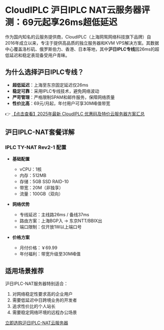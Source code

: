 # CloudIPLC 沪日IPLC NAT云服务器评测：69元起享26ms超低延迟

作为国内知名的云服务提供商，CloudIPLC（上海网鸳网络科技旗下品牌）自2016年成立以来，专注于提供高品质的独立服务器和KVM VPS解决方案。其数据中心覆盖洛杉矶、俄罗斯伯力、香港、日本等地，其中**沪日IPLC专线**因26ms的超低延迟和稳定表现备受用户青睐。

## 为什么选择沪日IPLC专线？

- **超低延迟**：上海至东京固定延迟仅26ms
- **稳定可靠**：采用IPLC专线技术，避免网络波动
- **严苛管理**：严格限制SPAM和邮件服务，保障网络质量
- **性价比高**：69元/月起，年付用户可享30M峰值带宽

👉 [【点击查看】2025年最新 CloudIPLC 优惠码及特价云服务器方案汇总](https://bit.ly/cloudiplc)

## 沪日IPLC-NAT套餐详解

### IPLC TY-NAT Rev2-1 配置

- **基础配置**
  - vCPU：1核
  - 内存：512MB
  - 存储：5GB SSD RAID-10
  - 带宽：20M（非独享）
  - 流量：100GB（双向）

- **网络优势**
  - 专线延迟：主线路26ms / 备线37ms
  - 路由方案：上海BGP入 -> 东京NTT/BBIX出
  - 端口限制：仅开放1W以上端口号

- **价格方案**
  - 月付价格：￥69.99
  - 年付福利：带宽升级至30M峰值

## 适用场景推荐

沪日IPLC-NAT服务器特别适合：
1. 对网络稳定性要求高的企业用户
2. 需要低延迟中日跨境业务的开发者
3. 追求性价比的个人站长
4. 需要稳定网络环境的远程办公场景

[立即选购沪日IPLC-NAT云服务器](https://bit.ly/cloudiplc)
